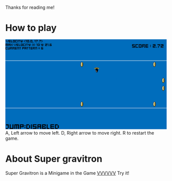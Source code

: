 Thanks for reading me!

# How to play
![Game animated image](https://github.com/UZ-Queen/Unity-Super-Gravitron/blob/main/Thumb.webp)
A, Left arrow to move left.
D, Right arrow to move right.
R to restart the game.

# About Super gravitron

Super Gravitron is a Minigame in the Game [VVVVVV](https://store.steampowered.com/app/70300/VVVVVV/)
Try it!